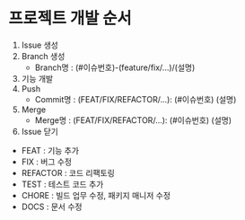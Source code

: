 # 프로젝트 개발 순서

1. Issue 생성
2. Branch 생성
    - Branch명 : (#이슈번호)-(feature/fix/...)/(설명)
3. 기능 개발
4. Push
    - Commit명 : (FEAT/FIX/REFACTOR/...): (#이슈번호) (설명)
5. Merge
   - Merge명 : (FEAT/FIX/REFACTOR/...): (#이슈번호) (설명)
6. Issue 닫기

- FEAT : 기능 추가
- FIX : 버그 수정
- REFACTOR : 코드 리팩토링
- TEST : 테스트 코드 추가
- CHORE : 빌드 업무 수정, 패키지 매니저 수정
- DOCS : 문서 수정